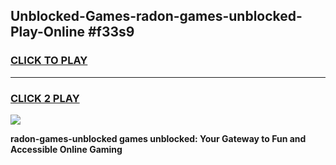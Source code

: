
## Unblocked-Games-radon-games-unblocked-Play-Online #f33s9
<h3>
<a href="https://news.freeplayer.one?title=radon-games-unblocked&ref=3">CLICK TO PLAY</a></h3>
<hr>

<h3>
<a href="https://news.freeplayer.one?title=radon-games-unblocked&ref=3">CLICK 2 PLAY</a>
  
</h3>

<a href="https://news.freeplayer.one?title=radon-games-unblocked&ref=3"><img src="https://clearcache.store/games.png"></a>


**radon-games-unblocked games unblocked: Your Gateway to Fun and Accessible Online Gaming**
